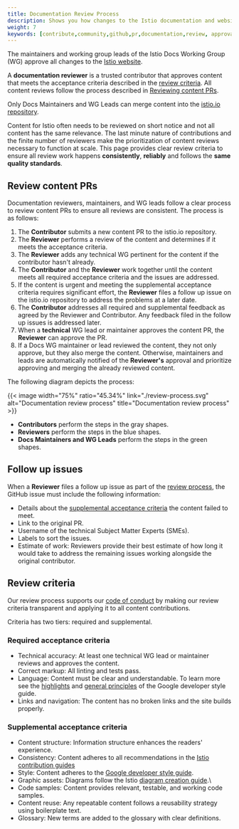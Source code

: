 ```yaml
---
title: Documentation Review Process
description: Shows you how changes to the Istio documentation and website are reviewed and approved.
weight: 7
keywords: [contribute,community,github,pr,documentation,review, approval]
---
```


The maintainers and working group leads of the Istio Docs Working Group (WG) approve
all changes to the [Istio website](/ko/docs/).

A **documentation reviewer** is a trusted contributor that approves content that
meets the acceptance criteria described in the [review criteria](#review-criteria).
All content reviews follow the process described in [Reviewing content PRs](#review-content-prs).

Only Docs Maintainers and WG Leads can merge content into the [istio.io repository](https://github.com/istio/istio.io).

Content for Istio often needs to be reviewed on short notice and not all content
has the same relevance. The last minute nature of contributions and the finite
number of reviewers make the prioritization of content reviews necessary to
function at scale. This page provides clear review criteria to ensure all review
work happens **consistently**, **reliably** and follows the **same quality standards**.

## Review content PRs

Documentation reviewers, maintainers, and WG leads follow a clear process to
review content PRs to ensure all reviews are consistent. The process is as
follows:

1. The **Contributor** submits a new content PR to the istio.io repository.
1. The **Reviewer** performs a review of the content and determines if it meets the
   acceptance criteria.
1. The **Reviewer** adds any technical WG pertinent for the content if the
   contributor hasn't already.
1. The **Contributor** and the **Reviewer** work together until the content
   meets all required acceptance criteria and the issues are addressed.
1. If the content is urgent and meeting the supplemental acceptance criteria
   requires significant effort, the **Reviewer** files a follow up issue on
   the istio.io repository to address the problems at a later date.
1. The **Contributor** addresses all required and supplemental feedback as
   agreed by the Reviewer and Contributor. Any feedback filed in the follow up
   issues is addressed later.
1. When a **technical** WG lead or maintainer approves the content PR, the
   **Reviewer** can approve the PR.
1. If a Docs WG maintainer or lead reviewed the content, they not only approve,
   but they also merge the content. Otherwise, maintainers and leads are automatically
   notified of the **Reviewer's** approval and prioritize approving and merging
   the already reviewed content.

The following diagram depicts the process:

{{< image width="75%" ratio="45.34%"
    link="./review-process.svg"
    alt="Documentation review process"
    title="Documentation review process"
    >}}

- **Contributors** perform the steps in the gray shapes.
- **Reviewers** perform the steps in the blue shapes.
- **Docs Maintainers and WG Leads** perform the steps in the green shapes.

## Follow up issues

When a **Reviewer** files a follow up issue as part of the
[review process](#review-content-prs), the GitHub issue must include the
following information:

- Details about the [supplemental acceptance criteria](#supplemental-acceptance-criteria)
  the content failed to meet.
- Link to the original PR.
- Username of the technical Subject Matter Experts (SMEs).
- Labels to sort the issues.
- Estimate of work: Reviewers provide their best estimate of how long it would
  take to address the remaining issues working alongside the original
  contributor.

## Review criteria

Our review process supports our [code of conduct](https://www.contributor-covenant.org/version/2/0/code_of_conduct)
by making our review criteria transparent and applying it to all content contributions.

Criteria has two tiers: required and supplemental.

### Required acceptance criteria

- Technical accuracy: At least one technical WG lead or maintainer reviews and
  approves the content.
- Correct markup: All linting and tests pass.
- Language: Content must be clear and understandable. To learn more see the
  [highlights](https://developers.google.com/style/highlights) and
  [general principles](https://developers.google.com/style/tone) of the Google developer
  style guide.
- Links and navigation: The content has no broken links and the site builds properly.

### Supplemental acceptance criteria

- Content structure: Information structure enhances the readers' experience.
- Consistency: Content adheres to all recommendations in the
  [Istio contribution guides](/about/contribute/)
- Style: Content adheres to the [Google developer style guide](https://developers.google.com/style).
- Graphic assets: Diagrams follow the Istio [diagram creation guide](/about/contribute/diagrams/).\
- Code samples: Content provides relevant, testable, and working code samples.
- Content reuse: Any repeatable content follows a reusability strategy using
  boilerplate text.
- Glossary: New terms are added to the glossary with clear definitions.
